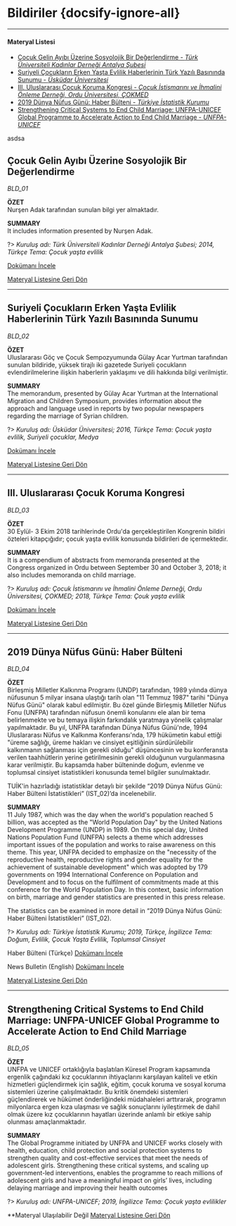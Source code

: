 # Bildiriler {docsify-ignore-all}
***
#### __Materyal Listesi__

- [Çocuk Gelin Ayıbı Üzerine Sosyolojik Bir Değerlendirme - *Türk Üniversiteli Kadınlar Derneği Antalya Şubesi*](#Çocuk-gelin-ayıbı-Üzerine-sosyolojik-bir-değerlendirme)
- [Suriyeli Çocukların Erken Yaşta Evlilik Haberlerinin Türk Yazılı Basınında Sunumu - *Üsküdar Üniversitesi*](#suriyeli-Çocukların-erken-yaşta-evlilik-haberlerinin-türk-yazılı-basınında-sunumu)
- [III. Uluslararası Çocuk Koruma Kongresi - *Çocuk İstismarını ve İhmalini Önleme Derneği, Ordu Üniversitesi, ÇOKMED*](#iii-uluslararası-Çocuk-koruma-kongresi)
- [2019 Dünya Nüfus Günü: Haber Bülteni - *Türkiye İstatistik Kurumu*](#_2019-dünya-nüfus-günü-haber-bülteni)
- [Strengthening Critical Systems to End Child Marriage: UNFPA-UNICEF Global Programme to Accelerate Action to End Child Marriage - *UNFPA-UNICEF*](#strengthening-critical-systems-to-end-child-marriage-unfpa-unicef-global-programme-to-accelerate-action-to-end-child-marriage)

asdsa

## Çocuk Gelin Ayıbı Üzerine Sosyolojik Bir Değerlendirme
*BLD_01*

**ÖZET**  
Nurşen Adak tarafından sunulan bilgi yer almaktadır.

**SUMMARY**  
It includes information presented by Nurşen Adak.

?> *Kuruluş adı: Türk Üniversiteli Kadınlar Derneği Antalya Şubesi; 2014, Türkçe Tema: Çocuk yaşta evlilik*

[Dokümanı İncele](downloads\BLD\BLD_01.pdf ':ignore')

[Materyal Listesine Geri Dön](#materyal-listesi)
***

## Suriyeli Çocukların Erken Yaşta Evlilik Haberlerinin Türk Yazılı Basınında Sunumu
*BLD_02*

**ÖZET**  
Uluslararası Göç ve Çocuk Sempozyumunda Gülay Acar Yurtman tarafından sunulan bildiride, yüksek tirajlı iki gazetede Suriyeli çocukların evlendirilmelerine ilişkin haberlerin yaklaşımı ve dili hakkında bilgi verilmiştir.

**SUMMARY**  
The memorandum, presented by Gülay Acar Yurtman at the International Migration and Children Symposium, provides information about the approach and language used in reports by two popular newspapers regarding the marriage of Syrian children.  

?> *Kuruluş adı: Üsküdar Üniversitesi; 2016, Türkçe Tema: Çocuk yaşta evlilik, Suriyeli çocuklar, Medya*

[Dokümanı İncele](downloads\BLD\BLD_02.pdf ':ignore')

[Materyal Listesine Geri Dön](#materyal-listesi)
***

## III. Uluslararası Çocuk Koruma Kongresi 
*BLD_03*

**ÖZET**  
30 Eylül- 3 Ekim 2018 tarihlerinde Ordu'da gerçekleştirilen Kongrenin bildiri özteleri kitapçığıdır; çocuk yaşta evlilik konusunda bildirileri de içermektedir.

**SUMMARY**  
It is a compendium of abstracts from memoranda presented at the Congress organized in Ordu between September 30 and October 3, 2018; it also includes memoranda on child marriage.

?> *Kuruluş adı: Çocuk İstismarını ve İhmalini Önleme Derneği, Ordu Üniversitesi, ÇOKMED; 2018, Türkçe Tema: Çouk yaşta evlilik*

[Dokümanı İncele](downloads\BLD\BLD_03.pdf ':ignore')

[Materyal Listesine Geri Dön](#materyal-listesi)
***

## 2019 Dünya Nüfus Günü: Haber Bülteni
*BLD_04*

**ÖZET**  
Birleşmiş Milletler Kalkınma Programı (UNDP) tarafından, 1989 yılında dünya nüfusunun 5 milyar insana ulaştığı tarih olan "11 Temmuz 1987" tarihi "Dünya Nüfus Günü" olarak kabul edilmiştir. Bu özel günde Birleşmiş Milletler Nüfus Fonu (UNFPA) tarafından nüfusun önemli konularını ele alan bir tema belirlenmekte ve bu temaya ilişkin farkındalık yaratmaya yönelik çalışmalar yapılmaktadır. Bu yıl, UNFPA tarafından Dünya Nüfus Günü'nde, 1994 Uluslararası Nüfus ve Kalkınma Konferansı'nda, 179 hükümetin kabul ettiği "üreme sağlığı, üreme hakları ve cinsiyet eşitliğinin sürdürülebilir kalkınmanın sağlanması için gerekli olduğu" düşüncesinin ve bu konferansta verilen taahhütlerin yerine getirilmesinin gerekli olduğunun vurgulanmasına karar verilmiştir. Bu kapsamda haber bülteninde doğum, evlenme ve toplumsal cinsiyet istatistikleri konusunda temel bilgiler sunulmaktadır.

TUİK'in hazırladığı istatistiklar detaylı bir şekilde “2019 Dünya Nüfus Günü: Haber Bülteni İstatistikleri” (IST_02)’da incelenebilir.

**SUMMARY**  
11 July 1987, which was the day when the world's population reached 5 billion, was accepted as the "World Population Day" by the United Nations Development Programme (UNDP) in 1989. On this special day, United Nations Population Fund (UNFPA) selects a theme which addresses important issues of the population and works to raise awareness on this theme. This year, UNFPA decided to emphasize on the "necessity of the reproductive health, reproductive rights and gender equality for the achievement of sustainable development" which was adopted by 179
governments on 1994 International Conference on Population and Development and to focus on the fulfilment of commitments made at this conference for the World Population Day. In this context, basic information on birth, marriage and gender statistics are presented in this press release.

The statistics can be examined in more detail in “2019 Dünya Nüfus Günü: Haber Bülteni İstatistikleri” (IST_02). 

?> *Kuruluş adı: Türkiye İstatistik Kurumu; 2019, Türkçe, İngilizce Tema: Doğum, Evlilik, Çocuk Yaşta Evlilik, Toplumsal Cinsiyet*

Haber Bülteni (Türkçe) [Dokümanı İncele](downloads\addon\BLD_04_TK.pdf ':ignore')

News Bulletin (English) [Dokümanı İncele](downloads\addon\BLD_04_EN.pdf ':ignore')

[Materyal Listesine Geri Dön](#materyal-listesi)
***

## Strengthening Critical Systems to End Child Marriage: UNFPA-UNICEF Global Programme to Accelerate Action to End Child Marriage
*BLD_05*

**ÖZET**  
UNFPA ve UNICEF ortaklığıyla başlatılan Küresel Program kapsamında ergenlik çağındaki kız çocuklarının ihtiyaçlarını karşılayan kaliteli ve etkin hizmetleri güçlendirmek için sağlık, eğitim, çocuk koruma ve sosyal koruma sistemleri üzerine çalışılmaktadır. Bu kritik önemdeki sistemleri güçlendirerek ve hükümet önderliğindeki müdahaleleri arttırarak, programın milyonlarca ergen kıza ulaşması ve sağlık sonuçlarını iyileştirmek de dahil olmak üzere kız çocuklarının hayatları üzerinde anlamlı bir etkiye sahip olunması amaçlanmaktadır.

**SUMMARY**  
The Global Programme initiated by UNFPA and UNICEF works closely with health, education, child protection and social protection systems to strengthen quality and cost-effective services that meet the needs of adolescent girls. Strengthening these critical systems, and scaling up government-led interventions, enables the programme to reach millions of adolescent girls and have a meaningful impact on girls’ lives, including delaying marriage and improving their health outcomes

?> *Kuruluş adı: UNFPA-UNICEF; 2019, İngilizce Tema: Çocuk yaşta evlilikler*
<!--
[Dokümanı İncele](downloads\addon\BLD_05.pdf ':ignore')
-->
**Materyal Ulaşılabilir Değil
[Materyal Listesine Geri Dön](#materyal-listesi)